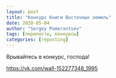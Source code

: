 ```yaml
---
layout: post
title: "Конкурс Книги Восточных земель"
date: 2020-05-04
author: "Sergey Pomerantsev"
tags: [перепосты, конкурсы]
categories: [reposting]
---
```


Врывайтесь в конкурс, господа!

<https://vk.com/wall-152277348_1995>
